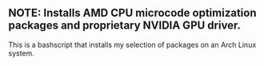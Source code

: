 ## NOTE: Installs AMD CPU microcode optimization packages and proprietary NVIDIA GPU driver.

This is a bashscript that installs my selection of packages on an Arch Linux system.
